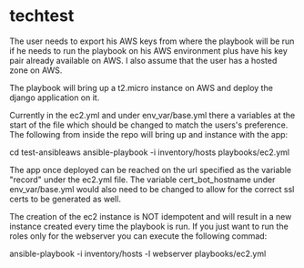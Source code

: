 # techtest

The user needs to export his AWS keys from where the playbook will be run if he needs to run the playbook on his AWS
environment plus have his key pair already available on AWS. I also assume that the user has a hosted zone on AWS.

The playbook will bring up a t2.micro instance on AWS and deploy the django application on it.

Currently in the ec2.yml and under env_var/base.yml there a variables at the start of the file which should be changed
to match the users's preference. The following from inside the repo will bring up and instance with the app:

cd test-ansibleaws
ansible-playbook -i inventory/hosts playbooks/ec2.yml

The app once deployed can be reached on the url specified as the variable "record" under the ec2.yml file. The variable
cert_bot_hostname under env_var/base.yml would also need to be changed to allow for the correct ssl certs to be
generated as well.

The creation of the ec2 instance is NOT idempotent and will result in a new instance created every time the playbook is
run. If you just want to run the roles only for the webserver you can execute the following commad:

ansible-playbook -i inventory/hosts -l webserver  playbooks/ec2.yml
